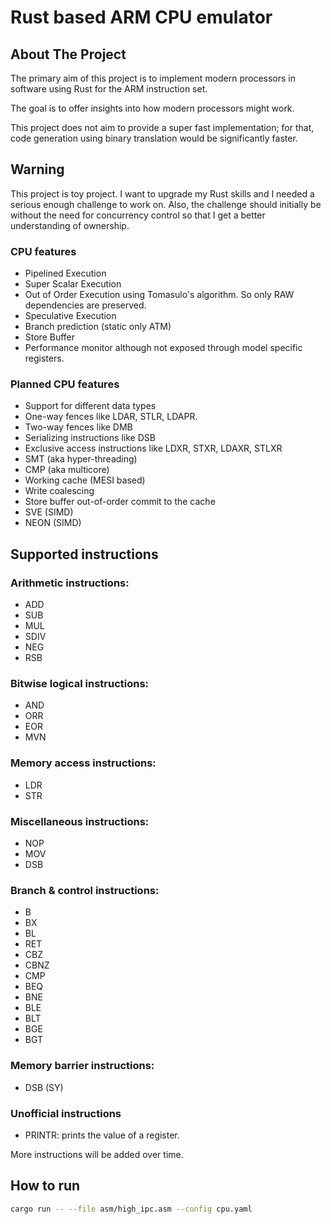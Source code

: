 # Rust based ARM CPU emulator

## About The Project
The primary aim of this project is to implement modern processors in software using Rust 
for the ARM instruction set. 

The goal is to offer insights into how modern processors might work. 

This project does not aim to provide a super fast implementation; for that, code generation 
using binary translation would be significantly faster.

## Warning

This project is toy project. I want to upgrade my Rust skills and I needed a serious
enough challenge to work on. Also, the challenge should initially be without the need 
for concurrency control so that I get a better understanding of ownership. 

### CPU features 

* Pipelined Execution
* Super Scalar Execution
* Out of Order Execution using Tomasulo's algorithm. So only RAW dependencies are preserved.
* Speculative Execution
* Branch prediction (static only ATM)
* Store Buffer
* Performance monitor although not exposed through model specific registers.

### Planned CPU features
* Support for different data types
* One-way fences like LDAR, STLR, LDAPR. 
* Two-way fences like DMB
* Serializing instructions like DSB
* Exclusive access instructions like LDXR, STXR, LDAXR, STLXR
* SMT (aka hyper-threading)
* CMP (aka multicore)
* Working cache (MESI based)
* Write coalescing
* Store buffer out-of-order commit to the cache
* SVE (SIMD)
* NEON (SIMD)

## Supported instructions

### Arithmetic instructions:
* ADD
* SUB
* MUL
* SDIV
* NEG
* RSB

### Bitwise logical instructions:
* AND
* ORR
* EOR
* MVN

### Memory access instructions:
* LDR
* STR

### Miscellaneous instructions:
* NOP
* MOV
* DSB

### Branch & control instructions:
* B
* BX
* BL
* RET
* CBZ
* CBNZ
* CMP
* BEQ
* BNE
* BLE
* BLT
* BGE
* BGT

### Memory barrier instructions:
* DSB (SY)

### Unofficial instructions
* PRINTR: prints the value of a register.

More instructions will be added over time.

## How to run

```bash
cargo run -- --file asm/high_ipc.asm --config cpu.yaml
```

